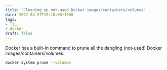 ```yaml
---
title: "Cleaning up not-used Docker images/containers/volumes"
date: 2022-04-27T18:10:06+1000
tags:
- TIL
- docker
draft: false
---
```

Docker has a built-in command to prune all the dangling (not-used) Docker images/containers/volumes:
```bash
docker system prune --volumes
```
